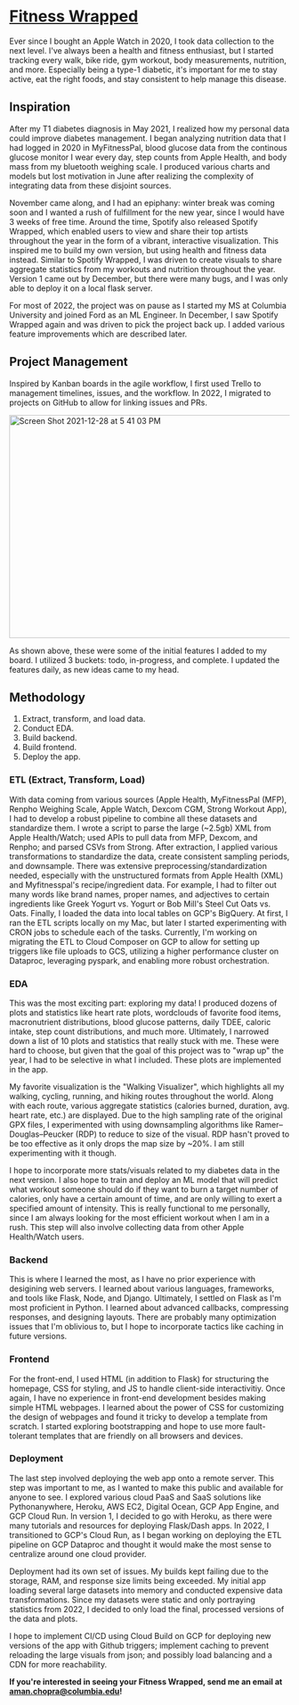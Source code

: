 # [Fitness Wrapped](https://fitness-wrapped-app-fp3nk5sylq-ue.a.run.app/)

Ever since I bought an Apple Watch in 2020, I took data collection to the next level. I've always been a health and fitness enthusiast, but I started tracking every walk, bike ride, gym workout, body measurements, nutrition, and more. Especially being a type-1 diabetic, it's important for me to stay active, eat the right foods, and stay consistent to help manage this disease. 

## Inspiration

After my T1 diabetes diagnosis in May 2021, I realized how my personal data could improve diabetes management. I began analyzing nutrition data that I had logged in 2020 in MyFitnessPal, blood glucose data from the continous glucose monitor I wear every day, step counts from Apple Health, and body mass from my bluetooth weighing scale. I produced various charts and models but lost motivation in June after realizing the complexity of integrating data from these disjoint sources.

November came along, and I had an epiphany: winter break was coming soon and I wanted a rush of fulfillment for the new year, since I would have 3 weeks of free time. Around the time, Spotify also released Spotify Wrapped, which enabled users to view and share their top artists throughout the year in the form of a vibrant, interactive visualization. This inspired me to build my own version, but using health and fitness data instead. Similar to Spotify Wrapped, I was driven to create visuals to share aggregate statistics from my workouts and nutrition throughout the year. Version 1 came out by December, but there were many bugs, and I was only able to deploy it on a local flask server. 

For most of 2022, the project was on pause as I started my MS at Columbia University and joined Ford as an ML Engineer. In December, I saw Spotify Wrapped again and was driven to pick the project back up. I added various feature improvements which are described later.

## Project Management

Inspired by Kanban boards in the agile workflow, I first used Trello to management timelines, issues, and the workflow. In 2022, I migrated to projects on GitHub to allow for linking issues and PRs.

<img width="600" height=400 alt="Screen Shot 2021-12-28 at 5 41 03 PM" src="https://user-images.githubusercontent.com/42814002/210306329-c97ed56b-7d12-4247-9c29-9a82c4495ccf.png">

As shown above, these were some of the initial features I added to my board. I utilized 3 buckets: todo, in-progress, and complete. I updated the features daily, as new ideas came to my head.

## Methodology

1. Extract, transform, and load data.
2. Conduct EDA.
3. Build backend.
4. Build frontend.
4. Deploy the app.

### ETL (Extract, Transform, Load)

With data coming from various sources (Apple Health, MyFitnessPal (MFP), Renpho Weighing Scale, Apple Watch, Dexcom CGM, Strong Workout App), I had to develop a robust pipeline to combine all these datasets and standardize them. I wrote a script to parse the large (~2.5gb) XML from Apple Health/Watch; used APIs to pull data from MFP, Dexcom, and Renpho; and parsed CSVs from Strong. After extraction, I applied various transformations to standardize the data, create consistent sampling periods, and downsample. There was extensive preprocessing/standardization needed, especially with the unstructured formats from Apple Health (XML) and Myfitnesspal's recipe/ingredient data. For example, I had to filter out many words like brand names, proper names, and adjectives to certain ingredients like Greek Yogurt vs. Yogurt or Bob Mill's Steel Cut Oats vs. Oats. Finally, I loaded the data into local tables on GCP's BigQuery. At first, I ran the ETL scripts locally on my Mac, but later I started experimenting with CRON jobs to schedule each of the tasks. Currently, I'm working on migrating the ETL to Cloud Composer on GCP to allow for setting up triggers like file uploads to GCS, utilizing a higher performance cluster on Dataproc, leveraging pyspark, and enabling more robust orchestration. 

### EDA

This was the most exciting part: exploring my data! I produced dozens of plots and statistics like heart rate plots, wordclouds of favorite food items, macronutrient distributions, blood glucose patterns, daily TDEE, caloric intake, step count distributions, and much more. Ultimately, I narrowed down a list of 10 plots and statistics that really stuck with me. These were hard to choose, but given that the goal of this project was to "wrap up" the year, I had to be selective in what I included. These plots are implemented in the app.

My favorite visualization is the "Walking Visualizer", which highlights all my walking, cycling, running, and hiking routes throughout the world. Along with each route, various aggregate statistics (calories burned, duration, avg. heart rate, etc.) are displayed. Due to the high sampling rate of the original GPX files, I experimented with using downsampling algorithms like Ramer–Douglas–Peucker (RDP) to reduce to size of the visual. RDP hasn't proved to be too effective as it only drops the map size by ~20%. I am still experimenting with it though.

I hope to incorporate more stats/visuals related to my diabetes data in the next version. I also hope to train and deploy an ML model that will predict what workout someone should do if they want to burn a target number of calories, only have a certain amount of time, and are only willing to exert a specified amount of intensity. This is really functional to me personally, since I am always looking for the most efficient workout when I am in a rush. This step will also involve collecting data from other Apple Health/Watch users.

### Backend

This is where I learned the most, as I have no prior experience with desigining web servers. I learned about various languages, frameworks, and tools like Flask, Node, and Django. Ultimately, I settled on Flask as I'm most proficient in Python. I learned about advanced callbacks, compressing responses, and designing layouts. There are probably many optimization issues that I'm oblivious to, but I hope to incorporate tactics like caching in future versions.

### Frontend

For the front-end, I used HTML (in addition to Flask) for structuring the homepage, CSS for styling, and JS to handle client-side interactivitiy. Once again, I have no experience in front-end development besides making simple HTML webpages. I learned about the power of CSS for customizing the design of webpages and found it tricky to develop a template from scratch. I started exploring bootstrapping and hope to use more fault-tolerant templates that are friendly on all browsers and devices.

### Deployment

The last step involved deploying the web app onto a remote server. This step was important to me, as I wanted to make this public and available for anyone to see. I explored various cloud PaaS and SaaS solutions like Pythonanywhere, Heroku, AWS EC2, Digital Ocean, GCP App Engine, and GCP Cloud Run. In version 1, I decided to go with Heroku, as there were many tutorials and resources for deploying Flask/Dash apps. In 2022, I transitioned to GCP's Cloud Run, as I began working on deploying the ETL pipeline on GCP Dataproc and thought it would make the most sense to centralize around one cloud provider.

Deployment had its own set of issues. My builds kept failing due to the storage, RAM, and response size limits being exceeded. My initial app loading several large datasets into memory and conducted expensive data transformations. Since my datasets were static and only portraying statistics from 2022, I decided to only load the final, processed versions of the data and plots. 

I hope to implement CI/CD using Cloud Build on GCP for deploying new versions of the app with Github triggers; implement caching to prevent reloading the large visuals from json; and possibly load balancing and a CDN for more reachability.

**If you're interested in seeing your Fitness Wrapped, send me an email at aman.chopra@columbia.edu!**
